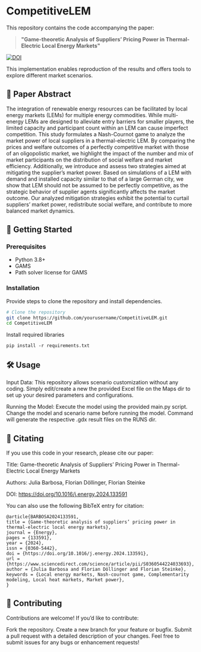 # CompetitiveLEM

This repository contains the code accompanying the paper:

> **"Game-theoretic Analysis of Suppliers’ Pricing Power in Thermal-Electric Local Energy Markets"**

[![DOI](https://img.shields.io/badge/DOI-energy.2024.133591-blue)](https://doi.org/10.1016/j.energy.2024.133591)

This implementation enables reproduction of the results and offers tools to explore different market scenarios.


## 📄 Paper Abstract
The integration of renewable energy resources can be facilitated by local energy markets (LEMs) for multiple energy commodities. While multi-energy LEMs are designed to alleviate entry barriers for smaller players, the limited capacity and participant count within an LEM can cause imperfect competition. This study formulates a Nash-Cournot game to analyze the market power of local suppliers in a thermal-electric LEM. By comparing the prices and welfare outcomes of a perfectly competitive market with those of an oligopolistic market, we highlight the impact of the number and mix of market participants on the distribution of social welfare and market efficiency. Additionally, we introduce and assess two strategies aimed at mitigating the supplier’s market power. Based on simulations of a LEM with demand and installed capacity similar to that of a large German city, we show that LEM should not be assumed to be perfectly competitive, as the strategic behavior of supplier agents significantly affects the market outcome. Our analyzed mitigation strategies exhibit the potential to curtail suppliers’ market power, redistribute social welfare, and contribute to more balanced market dynamics.

## 🚀 Getting Started

### Prerequisites

- Python 3.8+
- GAMS
- Path solver license for GAMS

### Installation
Provide steps to clone the repository and install dependencies.

```bash
# Clone the repository
git clone https://github.com/yourusername/CompetitiveLEM.git
cd CompetitiveLEM
```

Install required libraries

```
pip install -r requirements.txt
```

## 🛠️ Usage

Input Data: 
This repository allows scenario customization without any coding. Simply edit/create a new the provided Excel file on the Maps dir to set up your desired parameters and configurations.

Running the Model: 
Execute the model using the provided main.py script. Change the model and scenario name before running the model. Command will generate the respective .gdx result files on the RUNS dir. 

## 📜 Citating
If you use this code in your research, please cite our paper:

Title: Game-theoretic Analysis of Suppliers’ Pricing Power in Thermal-Electric Local Energy Markets

Authors: Julia Barbosa, Florian Döllinger, Florian Steinke

DOI: https://doi.org/10.1016/j.energy.2024.133591

You can also use the following BibTeX entry for citation:
```
@article{BARBOSA2024133591,
title = {Game-theoretic analysis of suppliers’ pricing power in thermal-electric local energy markets},
journal = {Energy},
pages = {133591},
year = {2024},
issn = {0360-5442},
doi = {https://doi.org/10.1016/j.energy.2024.133591},
url = {https://www.sciencedirect.com/science/article/pii/S0360544224033693},
author = {Julia Barbosa and Florian Döllinger and Florian Steinke},
keywords = {Local energy markets, Nash-cournot game, Complementarity modeling, Local heat markets, Market power},
}
```

## 🤝 Contributing

Contributions are welcome! If you’d like to contribute:

Fork the repository.
Create a new branch for your feature or bugfix.
Submit a pull request with a detailed description of your changes.
Feel free to submit issues for any bugs or enhancement requests!




